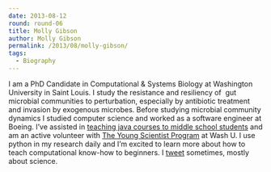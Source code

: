 ```yaml
---
date: 2013-08-12
round: round-06
title: Molly Gibson
author: Molly Gibson
permalink: /2013/08/molly-gibson/
tags:
  - Biography
---
```

I am a PhD Candidate in Computational & Systems Biology at Washington University in Saint Louis. I study the resistance and resiliency of  gut microbial communities to perturbation, especially by antibiotic treatment and invasion by exogenous microbes. Before studying microbial community dynamics I studied computer science and worked as a software engineer at Boeing. I&#8217;ve assisted in [teaching java courses to middle school students][1] and am an active volunteer with [The Young Scientist Program][2] at Wash U. I use python in my research daily and I&#8217;m excited to learn more about how to teach computational know-how to beginners. I [tweet][3] sometimes, mostly about science.

 [1]: http://jba.truman.edu/courses.stm#compr
 [2]: http://ysp.wustl.edu
 [3]: https://twitter.com/gibsmk
